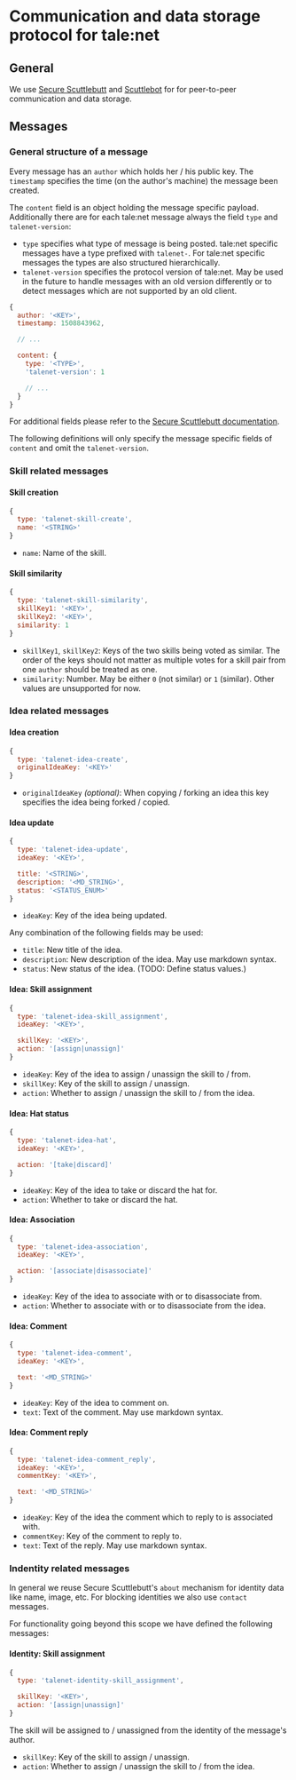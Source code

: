 # Communication and data storage protocol for tale:net

## General

We use [Secure Scuttlebutt](https://ssbc.github.io/secure-scuttlebutt/) and [Scuttlebot](https://scuttlebot.io/) for
for peer-to-peer communication and data storage.

## Messages

### General structure of a message

Every message has an `author` which holds her / his public key. The `timestamp` specifies the time (on the author's
machine) the message been created.

The `content` field is an object holding the message specific payload. Additionally there are for each tale:net message
always the field `type` and `talenet-version`:

* `type` specifies what type of message is being posted. tale:net specific messages have a type prefixed with `talenet-`.
  For tale:net specific messages the types are also structured hierarchically.
* `talenet-version` specifies the protocol version of tale:net. May be used in the future to handle messages with an old
  version differently or to detect messages which are not supported by an old client.

```javascript
{
  author: '<KEY>',
  timestamp: 1508843962,

  // ...

  content: {
    type: '<TYPE>',
    'talenet-version': 1

    // ...
  }
}
```

For additional fields please refer to the
[Secure Scuttlebutt documentation](https://ssbc.github.io/secure-scuttlebutt/).

The following definitions will only specify the message specific fields of `content` and omit the `talenet-version`.

### Skill related messages

#### Skill creation

```javascript
{
  type: 'talenet-skill-create',
  name: '<STRING>'
}
```

* `name`: Name of the skill.

#### Skill similarity

```javascript
{
  type: 'talenet-skill-similarity',
  skillKey1: '<KEY>',
  skillKey2: '<KEY>',
  similarity: 1
}
```

* `skillKey1`, `skillKey2`: Keys of the two skills being voted as similar. The order of the keys should not matter as
  multiple votes for a skill pair from one `author` should be treated as one.
* `similarity`: Number. May be either `0` (not similar) or `1` (similar). Other values are unsupported for now.

### Idea related messages

#### Idea creation

```javascript
{
  type: 'talenet-idea-create',
  originalIdeaKey: '<KEY>'
}
```

* `originalIdeaKey` *(optional)*: When copying / forking an idea this key specifies the idea being forked / copied.

#### Idea update

```javascript
{
  type: 'talenet-idea-update',
  ideaKey: '<KEY>',

  title: '<STRING>',
  description: '<MD_STRING>',
  status: '<STATUS_ENUM>'
}
```

* `ideaKey`: Key of the idea being updated.

Any combination of the following fields may be used:

* `title`: New title of the idea.
* `description`: New description of the idea. May use markdown syntax.
* `status`: New status of the idea. (TODO: Define status values.)

#### Idea: Skill assignment

```javascript
{
  type: 'talenet-idea-skill_assignment',
  ideaKey: '<KEY>',

  skillKey: '<KEY>',
  action: '[assign|unassign]'
}
```

* `ideaKey`: Key of the idea to assign / unassign the skill to / from.
* `skillKey`: Key of the skill to assign / unassign.
* `action`: Whether to assign / unassign the skill to / from the idea.

#### Idea: Hat status

```javascript
{
  type: 'talenet-idea-hat',
  ideaKey: '<KEY>',

  action: '[take|discard]'
}
```

* `ideaKey`: Key of the idea to take or discard the hat for.
* `action`: Whether to take or discard the hat.

#### Idea: Association

```javascript
{
  type: 'talenet-idea-association',
  ideaKey: '<KEY>',

  action: '[associate|disassociate]'
}
```

* `ideaKey`: Key of the idea to associate with or to disassociate from.
* `action`: Whether to associate with or to disassociate from the idea.

#### Idea: Comment

```javascript
{
  type: 'talenet-idea-comment',
  ideaKey: '<KEY>',

  text: '<MD_STRING>'
}
```

* `ideaKey`: Key of the idea to comment on.
* `text`: Text of the comment. May use markdown syntax.

#### Idea: Comment reply

```javascript
{
  type: 'talenet-idea-comment_reply',
  ideaKey: '<KEY>',
  commentKey: '<KEY>',

  text: '<MD_STRING>'
}
```

* `ideaKey`: Key of the idea the comment which to reply to is associated with.
* `commentKey`: Key of the comment to reply to.
* `text`: Text of the reply. May use markdown syntax.

### Indentity related messages

In general we reuse Secure Scuttlebutt's `about` mechanism for identity data like
name, image, etc. For blocking identities we also use `contact` messages.

For functionality going beyond this scope we have defined the
following messages:

#### Identity: Skill assignment

```javascript
{
  type: 'talenet-identity-skill_assignment',

  skillKey: '<KEY>',
  action: '[assign|unassign]'
}
```

The skill will be assigned to / unassigned from the identity of the message's author.

* `skillKey`: Key of the skill to assign / unassign.
* `action`: Whether to assign / unassign the skill to / from the idea.
